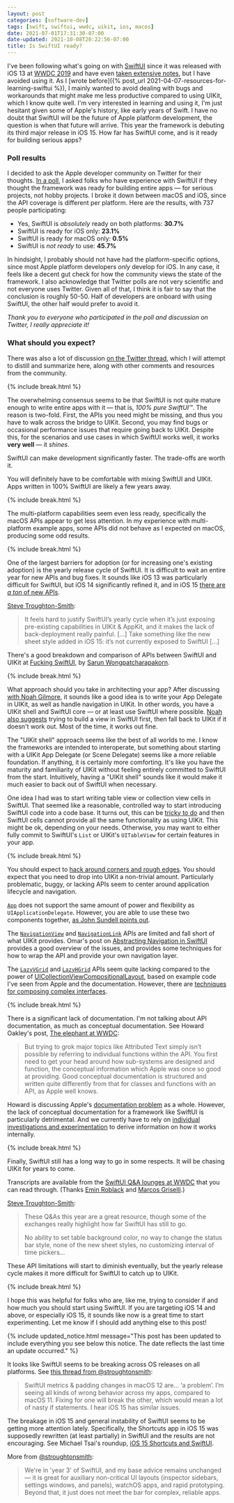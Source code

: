```yaml
---
layout: post
categories: [software-dev]
tags: [swift, swiftui, wwdc, uikit, ios, macos]
date: 2021-07-01T17:31:30-07:00
date-updated: 2021-10-08T20:22:56-07:00
title: Is SwiftUI ready?
---
```


I've been following what's going on with [SwiftUI](https://developer.apple.com/xcode/swiftui/) since it was released with iOS 13 at [WWDC 2019](https://developer.apple.com/videos/wwdc2019) and have even [taken extensive notes](https://jessesquires.github.io/TIL/apple_platform/swiftui.html), but I have avoided using it. As I [wrote before]({% post_url 2021-04-07-resources-for-learning-swiftui %}), I mainly wanted to avoid dealing with bugs and workarounds that might make me less productive compared to using UIKit, which I know quite well. I'm very interested in learning and using it, I'm just hesitant given some of Apple's history, like early years of Swift. I have no doubt that SwiftUI will be the future of Apple platform development, the question is when that future will arrive. This year the framework is debuting its third major release in iOS 15. How far has SwiftUI come, and is it ready for building serious apps?

<!--excerpt-->

### Poll results

I decided to ask the Apple developer community on Twitter for their thoughts. [In a poll](https://mobile.twitter.com/jesse_squires/status/1409641586313469978), I asked folks who have experience with SwiftUI if they thought the framework was ready for building entire apps &mdash; for serious projects, not hobby projects. I broke it down between macOS and iOS, since the API coverage is different per platform. Here are the results, with 737 people participating:

- Yes, SwiftUI is _absolutely_ ready on both platforms: **30.7%**
- SwiftUI is ready for iOS only: **23.1%**
- SwiftUI is ready for macOS only: **0.5%**
- SwiftUI is _not ready_ to use: **45.7%**

In hindsight, I probably should not have had the platform-specific options, since most Apple platform developers _only_ develop for iOS. In any case, it feels like a decent gut check for how the community views the state of the framework. I also acknowledge that Twitter polls are not very scientific and not everyone uses Twitter. Given all of that, I think it is fair to say that the conclusion is roughly 50-50. Half of developers are onboard with using SwiftUI, the other half would prefer to avoid it.

_Thank you to everyone who participated in the poll and discussion on Twitter, I really appreciate it!_

### What should you expect?

There was also a lot of discussion [on the Twitter thread](https://mobile.twitter.com/jesse_squires/status/1409641586313469978), which I will attempt to distill and summarize here, along with other comments and resources from the community.

{% include break.html %}

The overwhelming consensus seems to be that SwiftUI is not quite mature enough to write entire apps with it &mdash; that is, _100% pure SwiftUI™_. The reason is two-fold. First, the APIs you need might be missing, and thus you have to walk across the bridge to UIKit. Second, you may find bugs or occasional performance issues that require going back to UIKit. Despite this, for the scenarios and use cases in which SwiftUI works well, it works **very well** &mdash; it _shines_.

SwiftUI can make development significantly faster. The trade-offs are worth it.

You will definitely have to be comfortable with mixing SwiftUI and UIKit. Apps written in 100% SwiftUI are likely a few years away.

{% include break.html %}

The multi-platform capabilities seem even less ready, specifically the macOS APIs appear to get less attention. In my experience with multi-platform example apps, some APIs did not behave as I expected on macOS, producing some odd results.

{% include break.html %}

One of the largest barriers for adoption (or for increasing one's existing adoption) is the yearly release cycle of SwiftUI. It is difficult to wait an entire year for new APIs and bug fixes. It sounds like iOS 13 was particularly difficult for SwiftUI, but iOS 14 significantly refined it, and in iOS 15 [there are _a ton_ of new APIs](https://developer.apple.com/videos/play/wwdc2021/10018/).

[Steve Troughton-Smith](https://mobile.twitter.com/stroughtonsmith/status/1404169506063360004):
> It feels hard to justify SwiftUI’s yearly cycle when it’s just exposing pre-existing capabilities in UIKit & AppKit, and it makes the lack of back-deployment really painful. [...] Take something like the new sheet style added in iOS 15: it’s not currently exposed to SwiftUI [...]

There's a good breakdown and comparison of APIs between SwiftUI and UIKit at [Fucking SwiftUI](https://fuckingswiftui.com), by [Sarun Wongpatcharapakorn](https://sarunw.com).

{% include break.html %}

What approach should you take in architecting your app? After discussing [with Noah Gilmore](https://mobile.twitter.com/noahsark769/status/1409733170736492548), it sounds like a good idea is to write your App Delegate in UIKit, as well as handle navigation in UIKit. In other words, you have a UIKit shell and SwiftUI core &mdash; or at least use SwiftUI where possible. [Noah also suggests](https://mobile.twitter.com/noahsark769/status/1409858095816138757) trying to build a view in SwiftUI first, then fall back to UIKit if it doesn't work out. Most of the time, it works out fine.

The "UIKit shell" approach seems like the best of all worlds to me. I know the frameworks are intended to interoperate, but something about starting with a UIKit App Delegate (or Scene Delegate) seems like a more reliable foundation. If anything, it is certainly more comforting. It's like you have the maturity and familiarity of UIKit without feeling entirely committed to SwiftUI from the start. Intuitively, having a "UIKit shell" sounds like it would make it much easier to back out of SwiftUI when necessary.

One idea I had was to start writing table view or collection view cells in SwiftUI. That seemed like a reasonable, controlled way to start introducing SwiftUI code into a code base. It turns out, this can be [tricky to do](https://noahgilmore.com/blog/swiftui-self-sizing-cells/) and then SwiftUI cells cannot provide all the same functionality as using UIKit. This might be ok, depending on your needs. Otherwise, you may want to either fully commit to SwiftUI's `List` or UIKit's `UITableView` for certain features in your app.

{% include break.html %}

You should expect to [hack around corners and rough edges](https://jessesquires.github.io/TIL/apple_platform/swiftui.html#known-issues--workarounds). You should expect that you need to drop into UIKit a non-trivial amount. Particularly problematic, buggy, or lacking APIs seem to center around application lifecycle and navigation.

[`App`](https://developer.apple.com/documentation/swiftui/app) does not support the same amount of power and flexibility as `UIApplicationDelegate`. However, you are able to use these two components together, [as John Sundell points out](https://www.swiftbysundell.com/tips/using-an-app-delegate-with-swiftui-app-lifecycle/).

The [`NavigationView`](https://developer.apple.com/documentation/swiftui/navigationview) and [`NavigationLink`](https://developer.apple.com/documentation/swiftui/navigationlink) APIs are limited and fall short of what UIKit provides. Omar's post on [Abstracting Navigation in SwiftUI](https://obscuredpixels.com/abstracting-navigation-in-swiftui) provides a good overview of the issues, and provides some techniques for how to wrap the API and provide your own navigation layer.

The [`LazyVGrid`](https://developer.apple.com/documentation/swiftui/lazyvgrid) and [`LazyHGrid`](https://developer.apple.com/documentation/swiftui/lazyhgrid) APIs seem quite lacking compared to the power of [UICollectionViewCompositionalLayout](https://developer.apple.com/documentation/uikit/uicollectionviewcompositionallayout), based on example code I've seen from Apple and the documentation. However, there are [techniques for composing complex interfaces](https://developer.apple.com/tutorials/swiftui/composing-complex-interfaces).

{% include break.html %}

There is a significant lack of documentation. I'm not talking about API documentation, as much as conceptual documentation. See Howard Oakley's post, [The elephant at WWDC](https://eclecticlight.co/2021/06/13/last-week-on-my-mac-the-elephant-at-wwdc/):

> But trying to grok major topics like Attributed Text simply isn’t possible by referring to individual functions within the API. You first need to get your head around how sub-systems are designed and function, the conceptual information which Apple was once so good at providing. Good conceptual documentation is structured and written quite differently from that for classes and functions with an API, as Apple well knows.

Howard is discussing Apple's [documentation problem](https://nooverviewavailable.com) as a whole. However, the lack of conceptual documentation for a framework like SwiftUI is particularly detrimental. And we currently have to rely on [individual investigations and experimentation](https://www.objc.io/blog/2020/11/10/hstacks-child-ordering/) to derive information on how it works internally.

{% include break.html %}

Finally, SwiftUI still has a long way to go in some respects. It will be chasing UIKit for years to come.

Transcripts are available from the [SwiftUI Q&A lounges at WWDC](https://roblack.github.io/WWDC21Lounges/) that you can read through. (Thanks [Emin Roblack](https://github.com/roblack/WWDC21Lounges) and [Marcos Griselli](https://github.com/marcosgriselli/wwdc21-lounges).)

[Steve Troughton-Smith](https://mobile.twitter.com/benjamincrozat/status/1404168247444914176):

> These Q&As this year are a great resource, though some of the exchanges really highlight how far SwiftUI has still to go.
>
> No ability to set table background color, no way to change the status bar style, none of the new sheet styles, no customizing interval of time pickers...

These API limitations will start to diminish eventually, but the yearly release cycle makes it more difficult for SwiftUI to catch up to UIKit.

{% include break.html %}

I hope this was helpful for folks who are, like me, trying to consider if and how much you should start using SwiftUI. If you are targeting iOS 14 and above, or especially iOS 15, it sounds like now is a great time to start experimenting. Let me know if I should add anything else to this post!

{% include updated_notice.html
message="This post has been updated to include everything you see below this notice. The date reflects the last time an update occurred."
%}

It looks like SwiftUI seems to be breaking across OS releases on all platforms. See [this thread from @stroughtonsmith](https://twitter.com/stroughtonsmith/status/1430746752039231496):

> SwiftUI metrics & padding changes in macOS 12 are… ‘a problem’. I’m seeing all kinds of wrong behavior across my apps, compared to macOS 11. Fixing for one will break the other, which would mean a lot of nasty if statements. I hear iOS 15 has similar issues.

The breakage in iOS 15 and general instability of SwiftUI seems to be getting more attention lately. Specifically, the Shortcuts app in iOS 15 was supposedly rewritten (at least partially) in SwiftUI and the results are not encouraging. See Michael Tsai's roundup, [iOS 15 Shortcuts and SwiftUI](https://mjtsai.com/blog/2021/10/01/ios-15-shortcuts-and-swiftui/).

More from [@stroughtonsmith](https://twitter.com/stroughtonsmith/status/1443692971187130373):

> We're in 'year 3' of SwiftUI, and my base advice remains unchanged — it is great for auxiliary non-critical UI layouts (inspector sidebars, settings windows, and panels), watchOS apps, and rapid prototyping. Beyond that, it just does not meet the bar for complex, reliable apps.
